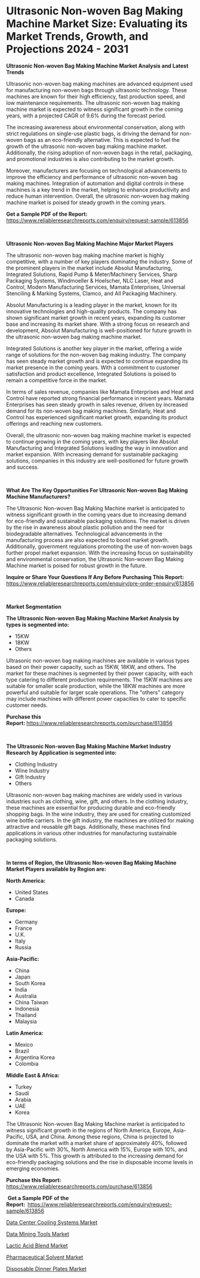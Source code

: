<p><h1>Ultrasonic Non-woven Bag Making Machine Market Size: Evaluating its Market Trends, Growth, and Projections 2024 - 2031</h1></p><p><strong>Ultrasonic Non-woven Bag Making Machine Market Analysis and Latest Trends</strong></p>
<p><p>Ultrasonic non-woven bag making machines are advanced equipment used for manufacturing non-woven bags through ultrasonic technology. These machines are known for their high efficiency, fast production speed, and low maintenance requirements. The ultrasonic non-woven bag making machine market is expected to witness significant growth in the coming years, with a projected CAGR of 9.6% during the forecast period.</p><p>The increasing awareness about environmental conservation, along with strict regulations on single-use plastic bags, is driving the demand for non-woven bags as an eco-friendly alternative. This is expected to fuel the growth of the ultrasonic non-woven bag making machine market. Additionally, the rising adoption of non-woven bags in the retail, packaging, and promotional industries is also contributing to the market growth.</p><p>Moreover, manufacturers are focusing on technological advancements to improve the efficiency and performance of ultrasonic non-woven bag making machines. Integration of automation and digital controls in these machines is a key trend in the market, helping to enhance productivity and reduce human intervention. Overall, the ultrasonic non-woven bag making machine market is poised for steady growth in the coming years.</p></p>
<p><strong>Get a Sample PDF of the Report:&nbsp;</strong> <a href="https://www.reliableresearchreports.com/enquiry/request-sample/613856">https://www.reliableresearchreports.com/enquiry/request-sample/613856</a></p>
<p>&nbsp;</p>
<p><strong>Ultrasonic Non-woven Bag Making Machine Major Market Players</strong></p>
<p><p>The ultrasonic non-woven bag making machine market is highly competitive, with a number of key players dominating the industry. Some of the prominent players in the market include Absolut Manufacturing, Integrated Solutions, Rapid Pump & Meter/Machinery Services, Sharp Packaging Systems, Windmoeller & Hoelscher, NLC Laser, Heat and Control, Modern Manufacturing Services, Mamata Enterprises, Universal Stenciling & Marking Systems, Clamco, and All Packaging Machinery.</p><p>Absolut Manufacturing is a leading player in the market, known for its innovative technologies and high-quality products. The company has shown significant market growth in recent years, expanding its customer base and increasing its market share. With a strong focus on research and development, Absolut Manufacturing is well-positioned for future growth in the ultrasonic non-woven bag making machine market.</p><p>Integrated Solutions is another key player in the market, offering a wide range of solutions for the non-woven bag making industry. The company has seen steady market growth and is expected to continue expanding its market presence in the coming years. With a commitment to customer satisfaction and product excellence, Integrated Solutions is poised to remain a competitive force in the market.</p><p>In terms of sales revenue, companies like Mamata Enterprises and Heat and Control have reported strong financial performance in recent years. Mamata Enterprises has seen steady growth in sales revenue, driven by increased demand for its non-woven bag making machines. Similarly, Heat and Control has experienced significant market growth, expanding its product offerings and reaching new customers.</p><p>Overall, the ultrasonic non-woven bag making machine market is expected to continue growing in the coming years, with key players like Absolut Manufacturing and Integrated Solutions leading the way in innovation and market expansion. With increasing demand for sustainable packaging solutions, companies in this industry are well-positioned for future growth and success.</p></p>
<p>&nbsp;</p>
<p><strong>What Are The Key Opportunities For Ultrasonic Non-woven Bag Making Machine Manufacturers?</strong></p>
<p><p>The Ultrasonic Non-woven Bag Making Machine market is anticipated to witness significant growth in the coming years due to increasing demand for eco-friendly and sustainable packaging solutions. The market is driven by the rise in awareness about plastic pollution and the need for biodegradable alternatives. Technological advancements in the manufacturing process are also expected to boost market growth. Additionally, government regulations promoting the use of non-woven bags further propel market expansion. With the increasing focus on sustainability and environmental conservation, the Ultrasonic Non-woven Bag Making Machine market is poised for robust growth in the future.</p></p>
<p><strong>Inquire or Share Your Questions If Any Before Purchasing This Report:</strong> <a href="https://www.reliableresearchreports.com/enquiry/pre-order-enquiry/613856">https://www.reliableresearchreports.com/enquiry/pre-order-enquiry/613856</a></p>
<p>&nbsp;</p>
<p><strong>Market Segmentation</strong></p>
<p><strong>The Ultrasonic Non-woven Bag Making Machine Market Analysis by types is segmented into:</strong></p>
<p><ul><li>15KW</li><li>18KW</li><li>Others</li></ul></p>
<p><p>Ultrasonic non-woven bag making machines are available in various types based on their power capacity, such as 15KW, 18KW, and others. The market for these machines is segmented by their power capacity, with each type catering to different production requirements. The 15KW machines are suitable for smaller scale production, while the 18KW machines are more powerful and suitable for larger scale operations. The "others" category may include machines with different power capacities to cater to specific customer needs.</p></p>
<p><strong>Purchase this Report:&nbsp;</strong><a href="https://www.reliableresearchreports.com/purchase/613856">https://www.reliableresearchreports.com/purchase/613856</a></p>
<p>&nbsp;</p>
<p><strong>The Ultrasonic Non-woven Bag Making Machine Market Industry Research by Application is segmented into:</strong></p>
<p><ul><li>Clothing Industry</li><li>Wine Industry</li><li>Gift Industry</li><li>Others</li></ul></p>
<p><p>Ultrasonic non-woven bag making machines are widely used in various industries such as clothing, wine, gift, and others. In the clothing industry, these machines are essential for producing durable and eco-friendly shopping bags. In the wine industry, they are used for creating customized wine bottle carriers. In the gift industry, the machines are utilized for making attractive and reusable gift bags. Additionally, these machines find applications in various other industries for manufacturing sustainable packaging solutions.</p></p>
<p>&nbsp;</p>
<p><strong>In terms of Region, the Ultrasonic Non-woven Bag Making Machine Market Players available by Region are:</strong></p>
<p>
    <p> <strong> North America: </strong>
        <ul>
            <li>United States</li>
            <li>Canada</li>
        </ul>
        </p> 
    <p> <strong> Europe: </strong>
        <ul>
            <li>Germany</li>
            <li>France</li>
            <li>U.K.</li>
            <li>Italy</li>
            <li>Russia</li>
        </ul>
        </p> 
    <p> <strong> Asia-Pacific: </strong>
        <ul>
            <li>China</li>
            <li>Japan</li>
            <li>South Korea</li>
            <li>India</li>
            <li>Australia</li>
            <li>China Taiwan</li>
            <li>Indonesia</li>
            <li>Thailand</li>
            <li>Malaysia</li>
        </ul>
        </p> 
    <p> <strong> Latin America: </strong>
        <ul>
            <li>Mexico</li>
            <li>Brazil</li>
            <li>Argentina Korea</li>
            <li>Colombia</li>
        </ul>
        </p> 
    <p> <strong> Middle East & Africa: </strong>
        <ul>
            <li>Turkey</li>
            <li>Saudi</li>
            <li>Arabia</li>
            <li>UAE</li>
            <li>Korea</li>
        </ul>
    </p>
    </p>
<p><p>The Ultrasonic Non-woven Bag Making Machine market is anticipated to witness significant growth in the regions of North America, Europe, Asia-Pacific, USA, and China. Among these regions, China is projected to dominate the market with a market share of approximately 40%, followed by Asia-Pacific with 30%, North America with 15%, Europe with 10%, and the USA with 5%. This growth is attributed to the increasing demand for eco-friendly packaging solutions and the rise in disposable income levels in emerging economies.</p></p>
<p><strong>Purchase this Report: </strong><a href="https://www.reliableresearchreports.com/purchase/613856">https://www.reliableresearchreports.com/purchase/613856</a></p>
<p>&nbsp;<strong>Get a Sample PDF of the Report:&nbsp;&nbsp;</strong><a href="https://www.reliableresearchreports.com/enquiry/request-sample/613856">https://www.reliableresearchreports.com/enquiry/request-sample/613856</a></p>
<p><strong></strong></p>
<p><p><a href="https://medium.com/@evertkohler82/data-center-cooling-systems-market-insight-market-trends-growth-forecasted-from-2024-to-2031-699312e77996">Data Center Cooling Systems Market</a></p><p><a href="https://medium.com/@karleeprice2004/data-mining-tools-market-analysis-and-sze-forecasted-for-period-from-2024-to-2031-69f67380d44b">Data Mining Tools Market</a></p><p><a href="https://github.com/lataunyatinikmelvin59ilbd0dv/Market-Research-Report-List-1/blob/main/lactic-acid-blend-market.md">Lactic Acid Blend Market</a></p><p><a href="https://github.com/JameTravis/Market-Research-Report-List-3/blob/main/pharmaceutical-solvent-market.md">Pharmaceutical Solvent Market</a></p><p><a href="https://medium.com/@karleeprice2004/disposable-dinner-plates-market-share-evolution-and-market-growth-trends-2024-2031-720be7f21c03">Disposable Dinner Plates Market</a></p></p>
